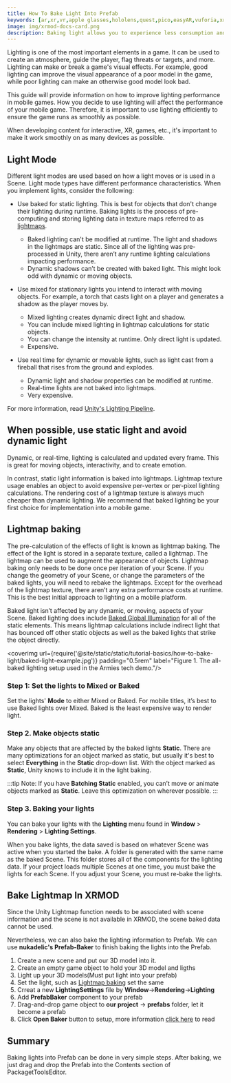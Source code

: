 ```yaml
---
title: How To Bake Light Into Prefab
keywords: [ar,xr,vr,apple glasses,hololens,quest,pico,easyAR,vuforia,xrmod,mod,doc,XR,facebook,meta,unity]
image: img/xrmod-docs-card.png
description: Baking light allows you to experience less consumption and more power savings.
---
```

Lighting is one of the most important elements in a game. It can be used to create an atmosphere, guide the player, flag threats or targets, and more. Lighting can make or break a game's visual effects. For example, good lighting can improve the visual appearance of a poor model in the game, while poor lighting can make an otherwise good model look bad.

This guide will provide information on how to improve lighting performance in mobile games. How you decide to use lighting will affect the performance of your mobile game. Therefore, it is important to use lighting efficiently to ensure the game runs as smoothly as possible.

When developing content for interactive, XR, games, etc., it's important to make it work smoothly on as many devices as possible. 

## Light Mode

Different light modes are used based on how a light moves or is used in a Scene. Light mode types have different performance characteristics. When you implement lights, consider the following:

- Use baked for static lighting. This is best for objects that don't change their lighting during runtime. Baking lights is the process of pre-computing and storing lighting data in texture maps referred to as [lightmaps](https://docs.unity3d.com/Manual/Lightmapping.html).
    - Baked lighting can't be modified at runtime. The light and shadows in the lightmaps are static. Since all of the lighting was pre-processed in Unity, there aren’t any runtime lighting calculations impacting performance.    
    - Dynamic shadows can’t be created with baked light. This might look odd with dynamic or moving objects.

- Use mixed for stationary lights you intend to interact with moving objects. For example, a torch that casts light on a player and generates a shadow as the player moves by.

    - Mixed lighting creates dynamic direct light and shadow.
    - You can include mixed lighting in lightmap calculations for static objects.
    - You can change the intensity at runtime. Only direct light is updated.
    - Expensive.
    
- Use real time for dynamic or movable lights, such as light cast from a fireball that rises from the ground and explodes.
    - Dynamic light and shadow properties can be modified at runtime.
    - Real-time lights are not baked into lightmaps.
    - Very expensive.

For more information, read [Unity's Lighting Pipeline](https://docs.unity3d.com/Manual/BestPracticeLightingPipelines.html).

## When possible, use static light and avoid dynamic light

Dynamic, or real-time, lighting is calculated and updated every frame. This is great for moving objects, interactivity, and to create emotion.

In contrast, static light information is baked into lightmaps. Lightmap texture usage enables an object to avoid expensive per-vertex or per-pixel lighting calculations. The rendering cost of a lightmap texture is always much cheaper than dynamic lighting. We recommend that baked lighting be your first choice for implementation into a mobile game.

## Lightmap baking

The pre-calculation of the effects of light is known as lightmap baking. The effect of the light is stored in a separate texture, called a lightmap. The lightmap can be used to augment the appearance of objects. Lightmap baking only needs to be done once per iteration of your Scene. If you change the geometry of your Scene, or change the parameters of the baked lights, you will need to rebake the lightmaps. Except for the overhead of the lightmap texture, there aren’t any extra performance costs at runtime. This is the best initial approach to lighting on a mobile platform.


Baked light isn’t affected by any dynamic, or moving, aspects of your Scene. Baked lighting does include [Baked Global Illumination](https://docs.unity3d.com/560/Documentation/Manual/GIIntro.html) for all of the static elements. This means lightmap calculations include indirect light that has bounced off other static objects as well as the baked lights that strike the object directly.

<coverimg  url={require('@site/static/static/tutorial-basics/how-to-bake-light/baked-light-example.jpg')} padding="0.5rem" label="Figure 1. The all-baked lighting setup used in the Armies tech demo."/>

### Step 1: Set the lights to Mixed or Baked

Set the lights' **Mode** to either Mixed or Baked. For mobile titles, it’s best to use Baked lights over Mixed. Baked is the least expensive way to render light.

<center>
<coverimg  url={require('@site/static/static/tutorial-basics/how-to-bake-light/light-component.jpg')} width="50%" padding="0.5rem" label="Figure 2. The light’s Mode setting in Unity."/>
</center>

### Step 2. Make objects static

Make any objects that are affected by the baked lights **Static**. There are many optimizations for an object marked as static, but usually it's best to select **Everything** in the **Static** drop-down list. With the object marked as **Static**, Unity knows to include it in the light baking.

:::tip
Note: If you have **Batching Static** enabled, you can’t move or animate objects marked as **Static**. Leave this optimization on wherever possible.
:::

<center>
<coverimg  url={require('@site/static/static/tutorial-basics/how-to-bake-light/static-light-menu.jpg')} width="50%" padding="0.5rem" label="Figure 3. An example static menu."/>
</center>

### Step 3. Baking your lights

You can bake your lights with the **Lighting** menu found in **Window** > **Rendering** > **Lighting Settings**.

When you bake lights, the data saved is based on whatever Scene was active when you started the bake. A folder is generated with the same name as the baked Scene. This folder stores all of the components for the lighting data. If your project loads multiple Scenes at one time, you must bake the lights for each Scene. If you adjust your Scene, you must re-bake the lights.

<center>
<coverimg  url={require('@site/static/static/tutorial-basics/how-to-bake-light/scene-maps.jpg')} width="50%" padding="0.5rem" label="Figure 4. An example of baked lightmaps."/>
</center>

## Bake Lightmap In XRMOD

Since the Unity Lightmap function needs to be associated with scene information and the scene is not available in XRMOD, the scene baked data cannot be used.

Nevertheless, we can also bake the lighting information to Prefab. We can use **nukadelic's Prefab-Baker** to finish baking the lights into the Prefab.

1. Create a new scene and put our 3D model into it.
2. Create an empty game object to hold your 3D model and ligths
3. Light up your 3D models(Must put light into your prefab)
4. Set the light, such as [Lightmap baking](#lightmap-baking) set the same
5. Crreat a new **LightingSettings** file by **Window**->**Rendering**->**Lighting**
6. Add **PrefabBaker** component to your prefab
7. Drag-and-drop game object to **our project** -> **prefabs** folder, let it become a prefab
8. Click **Open Baker** button to setup, more information [click here](../dev-tools/prefab-baker) to read

## Summary

Baking lights into Prefab can be done in very simple steps. After baking, we just drag and drop the Prefab into the Contents section of PackagetToolsEditor.